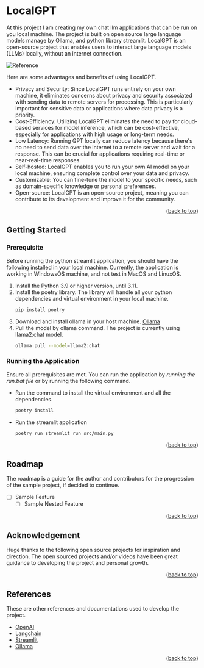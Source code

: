 # LocalGPT
<a name="readme-top"></a>
At this project I am creating my own chat llm applications that can be run on you local machine. The project is built on open source large language models manage by Ollama, and python library streamlit. LocalGPT is an open-source project that enables users to interact large language models (LLMs) locally, without an internet connection. 

![Reference](/.images/logo.png)

Here are some advantages and benefits of using LocalGPT.
- Privacy and Security: Since LocalGPT runs entirely on your own machine, it eliminates concerns about privacy and security associated with sending data to remote servers for processing. This is particularly important for sensitive data or applications where data privacy is a priority.
- Cost-Efficiency: Utilizing LocalGPT eliminates the need to pay for cloud-based services for model inference, which can be cost-effective, especially for applications with high usage or long-term needs.
- Low Latency: Running GPT locally can reduce latency because there's no need to send data over the internet to a remote server and wait for a response. This can be crucial for applications requiring real-time or near-real-time responses.
- Self-hosted: LocalGPT enables you to run your own AI model on your local machine, ensuring complete control over your data and privacy.
- Customizable: You can fine-tune the model to your specific needs, such as domain-specific knowledge or personal preferences.
- Open-source: LocalGPT is an open-source project, meaning you can contribute to its development and improve it for the community.
<p align="right">(<a href="#readme-top">back to top</a>)</p>

## Getting Started
### Prerequisite

Before running the python streamlit application, you should have the following installed in your local machine. Currently, the application is working in WindowsOS machine, and not test in MacOS and LinuxOS.
1. Install the Python 3.9 or higher version, until 3.11.
2. Install the poetry library. The library will handle all your python dependencies and virtual environment in your local machine.
    ``` bash
    pip install poetry
    ```
3. Download and install ollama in your host machine. [Ollama](https://ollama.com/)
4. Pull the model by ollama command. The project is currently using llama2:chat model.
    ``` bash
    ollama pull --model=llama2:chat
    ```

### Running the Application

Ensure all prerequisites are met. You can run the application by *running the run.bat file* or by running the following command.
- Run the command to install the virtual environment and all the dependencies.
    ```bash
    poetry install
    ```
- Run the streamlit application
    ```bash
    poetry run streamlit run src/main.py
    ```
<p align="right">(<a href="#readme-top">back to top</a>)</p>

## Roadmap

The roadmap is a guide for the author and contributors for the progression of the sample project, if decided to continue.
- [ ] Sample Feature
    - [ ] Sample Nested Feature
<p align="right">(<a href="#readme-top">back to top</a>)</p>

## Acknowledgement 
Huge thanks to the following open source projects for inspiration and direction. The open sourced projects and/or videos have been great guidance to developing the project and personal growth.
<p align="right">(<a href="#readme-top">back to top</a>)</p>

## References

These are other references and documentations used to develop the project.
- [OpenAI](https://openai.com)
- [Langchain](https://langchain.com)
- [Streamlit](https://streamlit.io)
- [Ollama](https://github.com/m-mizutani/ollama)
<p align="right">(<a href="#readme-top">back to top</a>)</p>
